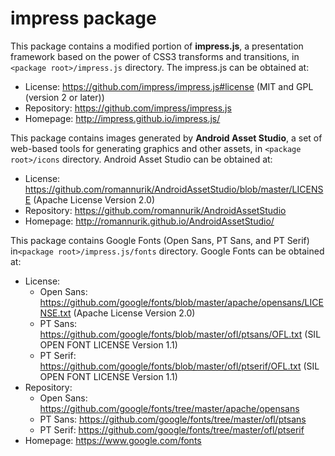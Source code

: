 # impress package

This package contains a modified portion of __impress.js__, a presentation framework based on the power of CSS3 transforms and transitions, in `<package root>/impress.js` directory. The impress.js can be obtained at:

* License: https://github.com/impress/impress.js#license (MIT and GPL (version 2 or later))
* Repository: https://github.com/impress/impress.js
* Homepage: http://impress.github.io/impress.js/

This package contains images generated by __Android Asset Studio__, a set of web-based tools for generating graphics and other assets, in `<package root>/icons` directory. Android Asset Studio can be obtained at:

* License: https://github.com/romannurik/AndroidAssetStudio/blob/master/LICENSE (Apache License Version 2.0)
* Repository: https://github.com/romannurik/AndroidAssetStudio
* Homepage: http://romannurik.github.io/AndroidAssetStudio/

This package contains Google Fonts (Open Sans, PT Sans, and PT Serif) in`<package root>/impress.js/fonts` directory. Google Fonts can be obtained at:

* License:
    * Open Sans: https://github.com/google/fonts/blob/master/apache/opensans/LICENSE.txt (Apache License Version 2.0)
    * PT Sans: https://github.com/google/fonts/blob/master/ofl/ptsans/OFL.txt (SIL OPEN FONT LICENSE Version 1.1)
    * PT Serif: https://github.com/google/fonts/blob/master/ofl/ptserif/OFL.txt (SIL OPEN FONT LICENSE Version 1.1)
* Repository:
    * Open Sans: https://github.com/google/fonts/tree/master/apache/opensans
    * PT Sans: https://github.com/google/fonts/tree/master/ofl/ptsans
    * PT Serif: https://github.com/google/fonts/tree/master/ofl/ptserif
* Homepage: https://www.google.com/fonts
